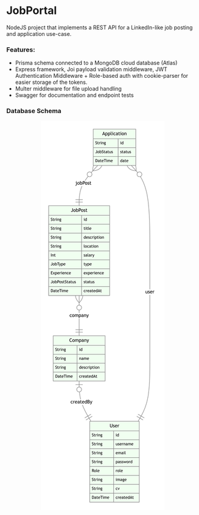 # JobPortal

NodeJS project that implements a REST API for a LinkedIn-like job posting and application use-case.

### Features:
- Prisma schema connected to a MongoDB cloud database (Atlas)
- Express framework, Joi payload validation middleware, JWT Authentication Middleware + Role-based auth with cookie-parser for easier storage of the tokens.
- Multer middleware for file upload handling
- Swagger for documentation and endpoint tests

### Database Schema
<p align="center">
<img src="/docs/database.png"/>
</p>